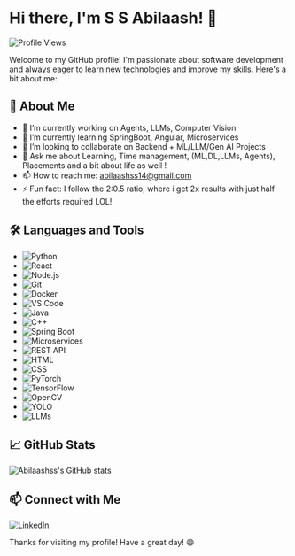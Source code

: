 # Hi there, I'm S S Abilaash! 👋

![Profile Views](https://komarev.com/ghpvc/?username=Abilaashss&style=flat-square&color=blue)  

Welcome to my GitHub profile! I'm passionate about software development and always eager to learn new technologies and improve my skills. Here's a bit about me:

## 🚀 About Me

- 🔭 I’m currently working on Agents, LLMs, Computer Vision
- 🌱 I’m currently learning SpringBoot, Angular, Microservices
- 👯 I’m looking to collaborate on Backend + ML/LLM/Gen AI Projects
- 💬 Ask me about Learning, Time management, (ML,DL,LLMs, Agents), Placements and a bit about life as well !
- 📫 How to reach me: abilaashss14@gmail.com
- ⚡ Fun fact: I follow the 2:0.5 ratio, where i get 2x results with just half the efforts required LOL!

## 🛠️ Languages and Tools

- ![Python](https://img.shields.io/badge/Python-3776AB?style=for-the-badge&logo=python&logoColor=white)
- ![React](https://img.shields.io/badge/React-20232A?style=for-the-badge&logo=react&logoColor=61DAFB)
- ![Node.js](https://img.shields.io/badge/Node.js-339933?style=for-the-badge&logo=nodedotjs&logoColor=white)
- ![Git](https://img.shields.io/badge/Git-F05032?style=for-the-badge&logo=git&logoColor=white)
- ![Docker](https://img.shields.io/badge/Docker-2496ED?style=for-the-badge&logo=docker&logoColor=white)
- ![VS Code](https://img.shields.io/badge/VS%20Code-007ACC?style=for-the-badge&logo=visual-studio-code&logoColor=white)
- ![Java](https://img.shields.io/badge/Java-007396?style=for-the-badge&logo=java&logoColor=white)
- ![C++](https://img.shields.io/badge/C++-00599C?style=for-the-badge&logo=cplusplus&logoColor=white)
- ![Spring Boot](https://img.shields.io/badge/Spring%20Boot-6DB33F?style=for-the-badge&logo=spring-boot&logoColor=white)
- ![Microservices](https://img.shields.io/badge/Microservices-FF9E0F?style=for-the-badge&logo=microservices&logoColor=white)
- ![REST API](https://img.shields.io/badge/REST%20API-FF6F00?style=for-the-badge&logo=rest&logoColor=white)
- ![HTML](https://img.shields.io/badge/HTML-E34F26?style=for-the-badge&logo=html5&logoColor=white)
- ![CSS](https://img.shields.io/badge/CSS-1572B6?style=for-the-badge&logo=css3&logoColor=white)
- ![PyTorch](https://img.shields.io/badge/PyTorch-EE4C2C?style=for-the-badge&logo=pytorch&logoColor=white)
- ![TensorFlow](https://img.shields.io/badge/TensorFlow-FF6F00?style=for-the-badge&logo=tensorflow&logoColor=white)
- ![OpenCV](https://img.shields.io/badge/OpenCV-5C3EE8?style=for-the-badge&logo=opencv&logoColor=white)
- ![YOLO](https://img.shields.io/badge/YOLO-00FFFF?style=for-the-badge&logo=yolo&logoColor=black)
- ![LLMs](https://img.shields.io/badge/LLMs-00ACE6?style=for-the-badge&logo=language&logoColor=white)

## 📈 GitHub Stats

![Abilaashss's GitHub stats](https://github-readme-stats.vercel.app/api?username=Abilaashss&show_icons=true&theme=radical)

## 📫 Connect with Me

[![LinkedIn](https://img.shields.io/badge/LinkedIn-Abilaashss-blue?style=for-the-badge&logo=linkedin)](https://www.linkedin.com/in/abilaash-s-s-59254724b/)

Thanks for visiting my profile! Have a great day! 😄
